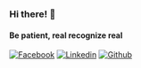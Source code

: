 ### Hi there! 👋

#### Be patient, real recognize real

<!--
**hieuwu/hieuwu** is a ✨ _special_ ✨ repository because its `README.md` (this file) appears on your GitHub profile.

Here are some ideas to get you started:

- 🔭 I’m currently working on ...
- 👯 I’m looking to collaborate on ...
- 🤔 I’m looking for help with ...
- 💬 Ask me about ...
- 📫 How to reach me: ...
- 😄 Pronouns: ...
- ⚡ Fun fact: ...
-->

[![Facebook](https://img.shields.io/badge/facebook-%231877F2.svg?&style=for-the-badge&logo=facebook&logoColor=white)](https://www.facebook.com/vu.hieu.5500/)
[![Linkedin](https://img.shields.io/badge/linkedin-%230077B5.svg?&style=for-the-badge&logo=linkedin&logoColor=white)](https://www.linkedin.com/in/hieuvu99)
[![Github](http://img.shields.io/badge/github-%231877F2.svg?&style=for-the-badge&logo=github&logoColor=white&color=black)](https://hieuwu.github.io/)


<!--

[![Kotlin](https://img.shields.io/badge/kotlin-%23FF5722.svg?&style=for-the-badge&logo=kotlin&logoColor=white)](https://github.com/hieuwu/kotlin-android-practice)
[![Java](https://img.shields.io/badge/Java-%23FFac45.svg?&style=for-the-badge&logo=java&logoColor=white&color=yellow)](https://github.com/hieuwu/kotlin-android-practice)
[![Android](https://img.shields.io/badge/android-teal.svg?&style=for-the-badge&logo=android&logoColor=white")](https://github.com/hieuwu/kotlin-android-practice)
[![React Native](https://img.shields.io/badge/React%20Native-%23FFac45.svg?&style=for-the-badge&logo=react&logoColor=blue&color=black)](https://github.com/hieuwu/kotlin-android-practice)
[![Flutter](https://img.shields.io/badge/flutter-teal.svg?&style=for-the-badge&logo=flutter&logoColor=white&color=blue)](https://github.com/hieuwu/kotlin-android-practice)

[![HTML](https://img.shields.io/badge/HTML-%23FFac45.svg?&style=for-the-badge&logo=html5&logoColor=white&color=orange)](https://github.com/hieuwu/kotlin-android-practice)
[![CSS](https://img.shields.io/badge/CSS-%23FFac45.svg?&style=for-the-badge&logo=css3&logoColor=white&color=blue)](https://github.com/hieuwu/kotlin-android-practice)
[![JavaScript](https://img.shields.io/badge/JAVASCRIPT-%23FFac45.svg?&style=for-the-badge&logo=javascript&logoColor=white&color=yellow)](https://github.com/hieuwu/kotlin-android-practice)

-->
